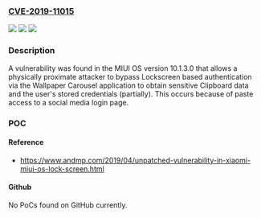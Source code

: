 ### [CVE-2019-11015](https://cve.mitre.org/cgi-bin/cvename.cgi?name=CVE-2019-11015)
![](https://img.shields.io/static/v1?label=Product&message=n%2Fa&color=blue)
![](https://img.shields.io/static/v1?label=Version&message=n%2Fa&color=blue)
![](https://img.shields.io/static/v1?label=Vulnerability&message=n%2Fa&color=brighgreen)

### Description

A vulnerability was found in the MIUI OS version 10.1.3.0 that allows a physically proximate attacker to bypass Lockscreen based authentication via the Wallpaper Carousel application to obtain sensitive Clipboard data and the user's stored credentials (partially). This occurs because of paste access to a social media login page.

### POC

#### Reference
- https://www.andmp.com/2019/04/unpatched-vulnerability-in-xiaomi-miui-os-lock-screen.html

#### Github
No PoCs found on GitHub currently.

